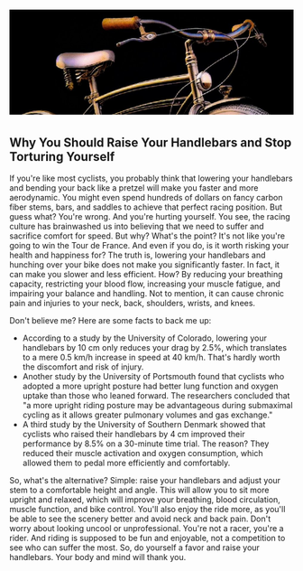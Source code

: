 # ![Raised Bar](https://raw.githubusercontent.com/fr0xk/Scripts/main/images/vintage%20bar.jpg)

## Why You Should Raise Your Handlebars and Stop Torturing Yourself

If you're like most cyclists, you probably think that lowering your handlebars and bending your back like a pretzel will make you faster and more aerodynamic. You might even spend hundreds of dollars on fancy carbon fiber stems, bars, and saddles to achieve that perfect racing position. But guess what? You're wrong. And you're hurting yourself. You see, the racing culture has brainwashed us into believing that we need to suffer and sacrifice comfort for speed. But why? What's the point? It's not like you're going to win the Tour de France. And even if you do, is it worth risking your health and happiness for? The truth is, lowering your handlebars and hunching over your bike does not make you significantly faster. In fact, it can make you slower and less efficient. How? By reducing your breathing capacity, restricting your blood flow, increasing your muscle fatigue, and impairing your balance and handling. Not to mention, it can cause chronic pain and injuries to your neck, back, shoulders, wrists, and knees.

Don't believe me? Here are some facts to back me up:

- According to a study by the University of Colorado, lowering your handlebars by 10 cm only reduces your drag by 2.5%, which translates to a mere 0.5 km/h increase in speed at 40 km/h. That's hardly worth the discomfort and risk of injury. 
- Another study by the University of Portsmouth found that cyclists who adopted a more upright posture had better lung function and oxygen uptake than those who leaned forward. The researchers concluded that "a more upright riding posture may be advantageous during submaximal cycling as it allows greater pulmonary volumes and gas exchange."
- A third study by the University of Southern Denmark showed that cyclists who raised their handlebars by 4 cm improved their performance by 8.5% on a 30-minute time trial. The reason? They reduced their muscle activation and oxygen consumption, which allowed them to pedal more efficiently and comfortably.

So, what's the alternative? Simple: raise your handlebars and adjust your stem to a comfortable height and angle. This will allow you to sit more upright and relaxed, which will improve your breathing, blood circulation, muscle function, and bike control. You'll also enjoy the ride more, as you'll be able to see the scenery better and avoid neck and back pain. Don't worry about looking uncool or unprofessional. You're not a racer, you're a rider. And riding is supposed to be fun and enjoyable, not a competition to see who can suffer the most. So, do yourself a favor and raise your handlebars. Your body and mind will thank you.
